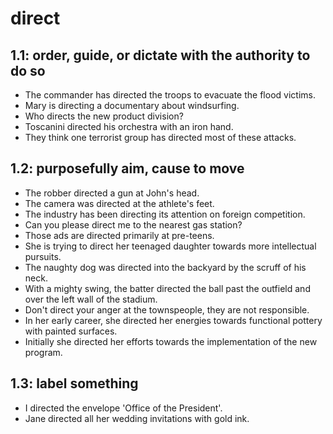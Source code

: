 # direct
## 1.1: order, guide, or dictate with the authority to do so

  *  The commander has directed the troops to evacuate the flood victims.
  *  Mary is directing a documentary about windsurfing.
  *  Who directs the new product division?
  *  Toscanini directed his orchestra with an iron hand.
  *  They think one terrorist group has directed most of these attacks.

## 1.2: purposefully aim, cause to move

  *  The robber directed a gun at John's head.
  *  The camera was directed at the athlete's feet.
  *  The industry has been directing its attention on foreign competition.
  *  Can you please direct me to the nearest gas station?
  *  Those ads are directed primarily at pre-teens.
  *  She is trying to direct her teenaged daughter towards more intellectual pursuits.
  *  The naughty dog was directed into the backyard by the scruff of his neck.
  *  With a mighty swing, the batter directed the ball past the outfield and over the left wall of the stadium.
  *  Don't direct your anger at the townspeople, they are not responsible.
  *  In her early career, she directed her energies towards functional pottery with painted surfaces.
  *  Initially she directed her efforts towards the implementation of the new program.

## 1.3: label something

  *  I directed the envelope 'Office of the President'.
  *  Jane directed all her wedding invitations with gold ink.
